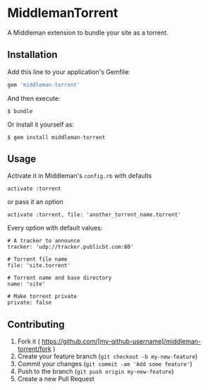 # MiddlemanTorrent

A Middleman extension to bundle your site as a torrent.

## Installation

Add this line to your application's Gemfile:

```ruby
gem 'middleman-torrent'
```

And then execute:

    $ bundle

Or install it yourself as:

    $ gem install middleman-torrent

## Usage

Activate it in Middleman's `config.rb` with defaults

    activate :torrent

or pass it an option

    activate :torrent, file: 'another_torrent_name.torrent'

Every option with default values:

    # A tracker to announce
    tracker: 'udp://tracker.publicbt.com:80'

    # Torrent file name
    file: 'site.torrent'

    # Torrent name and base directory
    name: 'site'

    # Make torrent private
    private: false

## Contributing

1. Fork it ( https://github.com/[my-github-username]/middleman-torrent/fork )
2. Create your feature branch (`git checkout -b my-new-feature`)
3. Commit your changes (`git commit -am 'Add some feature'`)
4. Push to the branch (`git push origin my-new-feature`)
5. Create a new Pull Request
